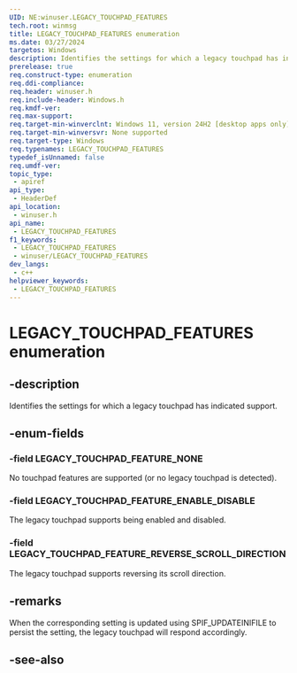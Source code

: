 ```yaml
---
UID: NE:winuser.LEGACY_TOUCHPAD_FEATURES
tech.root: winmsg
title: LEGACY_TOUCHPAD_FEATURES enumeration
ms.date: 03/27/2024
targetos: Windows
description: Identifies the settings for which a legacy touchpad has indicated support.
prerelease: true
req.construct-type: enumeration
req.ddi-compliance: 
req.header: winuser.h
req.include-header: Windows.h
req.kmdf-ver: 
req.max-support: 
req.target-min-winverclnt: Windows 11, version 24H2 [desktop apps only]
req.target-min-winversvr: None supported
req.target-type: Windows
req.typenames: LEGACY_TOUCHPAD_FEATURES
typedef_isUnnamed: false
req.umdf-ver: 
topic_type:
 - apiref
api_type:
 - HeaderDef
api_location:
 - winuser.h
api_name:
 - LEGACY_TOUCHPAD_FEATURES
f1_keywords:
 - LEGACY_TOUCHPAD_FEATURES
 - winuser/LEGACY_TOUCHPAD_FEATURES
dev_langs:
 - c++
helpviewer_keywords:
 - LEGACY_TOUCHPAD_FEATURES
---
```


# LEGACY_TOUCHPAD_FEATURES enumeration

## -description

Identifies the settings for which a legacy touchpad has indicated support.

## -enum-fields

### -field LEGACY_TOUCHPAD_FEATURE_NONE

No touchpad features are supported (or no legacy touchpad is detected).

### -field LEGACY_TOUCHPAD_FEATURE_ENABLE_DISABLE

The legacy touchpad supports being enabled and disabled.

### -field LEGACY_TOUCHPAD_FEATURE_REVERSE_SCROLL_DIRECTION

The legacy touchpad supports reversing its scroll direction.

## -remarks

When the corresponding setting is updated using SPIF_UPDATEINIFILE to persist the setting, the legacy touchpad will respond accordingly.

## -see-also
